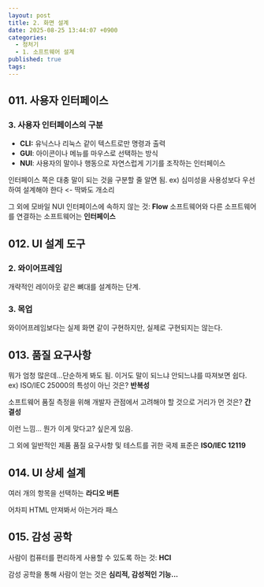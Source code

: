 ```yaml
---
layout: post
title: 2. 화면 설계
date: 2025-08-25 13:44:07 +0900
categories:
  - 정처기
  - 1. 소프트웨어 설계
published: true
tags:
---
```

## 011. 사용자 인터페이스
### 3. 사용자 인터페이스의 구분
- **CLI:** 유닉스나 리눅스 같이 텍스트로만 명령과 출력
- **GUI**: 아이콘이나 메뉴를 마우스로 선택하는 방식
- **NUI**: 사용자의 말이나 행동으로 자연스럽게 기기를 조작하는 인터페이스

인터페이스 쪽은 대충 말이 되는 것을 구분할 줄 알면 됨.
ex) 심미성을 사용성보다 우선하여 설계해야 한다 <- 딱봐도 개소리

그 외에 모바일 NUI 인터페이스에 속하지 않는 것: **Flow**
소프트웨어와 다른 소프트웨어를 연결하는 소프트웨어는 **인터페이스**

## 012. UI 설계 도구
### 2. 와이어프레임
개략적인 레이아웃 같은 뼈대를 설계하는 단계.
### 3. 목업
와이어프레임보다는 실제 화면 같이 구현하지만, 실제로 구현되지는 않는다.

## 013. 품질 요구사항
뭐가 엄청 많은데...단순하게 봐도 됨. 이거도 말이 되느냐 안되느냐를
따져보면 쉽다.
ex)
ISO/IEC 25000의 특성이 아닌 것은? **반복성**

소프트웨어 품질 측정을 위해 개발자 관점에서 고려해야 할 것으로 거리가 먼 것은? **간결성**

이런 느낌... 뭔가 이게 맞다고? 싶은게 있음.

그 외에 일반적인 제품 품질 요구사항 및 테스트를 귀한 국제 표준은 **ISO/IEC 12119**

## 014. UI 상세 설계
여러 개의 항목을 선택하는 **라디오 버튼**

어차피 HTML 만져봐서 아는거라 패스

## 015. 감성 공학
사람이 컴퓨터를 편리하게 사용할 수 있도록 하는 것: **HCI**

감성 공학을 통해 사람이 얻는 것은 **심리적, 감성적인 기능...**




